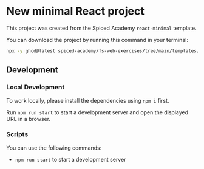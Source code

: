 # New minimal React project

This project was created from the Spiced Academy `react-minimal` template.

You can download the project by running this command in your terminal:

```bash
npx -y ghcd@latest spiced-academy/fs-web-exercises/tree/main/templates/react-minimal my-app -i
```

## Development

### Local Development

To work locally, please install the dependencies using `npm i` first.

Run `npm run start` to start a development server and open the displayed URL in a browser.

### Scripts

You can use the following commands:

- `npm run start` to start a development server
